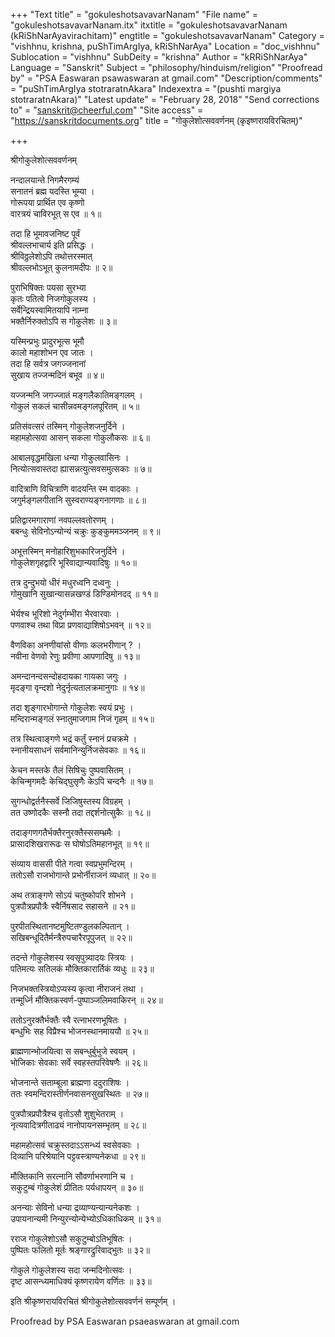 +++
"Text title" = "gokuleshotsavavarNanam"
"File name" = "gokuleshotsavavarNanam.itx"
itxtitle = "gokuleshotsavavarNanam (kRiShNarAyavirachitam)"
engtitle = "gokuleshotsavavarNanam"
Category = "vishhnu, krishna, puShTimArgIya, kRiShNarAya"
Location = "doc_vishhnu"
Sublocation = "vishhnu"
SubDeity = "krishna"
Author = "kRRiShNarAya"
Language = "Sanskrit"
Subject = "philosophy/hinduism/religion"
"Proofread by" = "PSA Easwaran psawaswaran at gmail.com"
"Description/comments" = "puShTimArgIya stotraratnAkara"
Indexextra = "(pushti margiya stotraratnAkara)"
"Latest update" = "February 28, 2018"
"Send corrections to" = "sanskrit@cheerful.com"
"Site access" = "https://sanskritdocuments.org"
title = "गोकुलेशोत्सववर्णनम् (कृइष्णरायविरचितम्)"

+++
  
 श्रीगोकुलेशोत्सववर्णनम्   
  
नन्दालयान्ते निगमैरगम्यं  
सनातनं ब्रह्म यदस्ति भूम्या ।  
गोरूपया प्रार्थित एव कृष्णो  
वारत्रयं चाविरभूत् स एव ॥ १॥  
  
तदा हि भूमावजनिष्ट पूर्वं  
श्रीवल्लभाचार्य इति प्रसिद्धः ।  
श्रीविठ्ठलेशोऽपि तथोत्तरस्मात्  
श्रीवल्लभोऽभूत् कुलनामदीपः ॥ २॥  
  
पुराभिषिक्तः पयसा सुरभ्या  
कृतः पतित्वे निजगोकुलस्य ।  
सर्वेन्द्रियस्वामितयापि नाम्ना  
भक्तैर्निरुक्तोऽपि स गोकुलेशः ॥ ३॥  
  
यस्मिन्प्रभुः प्रादुरभूत्स भूमौ  
कालो महाशोभन एव जातः ।  
तदा हि सर्वत्र जगज्जनानां  
सुखाय तज्जन्मदिनं बभूव ॥ ४॥  
  
यज्जन्मनि जगज्जातं मङ्गलैकातिमङ्गलम् ।  
गोकुलं सकलं चासीन्नवमङ्गलपूरितम् ॥ ५॥  
  
प्रतिसंवत्सरं तस्मिन् गोकुलेशजनुर्दिने ।  
महामहोत्सवा आसन् सकला गोकुलौकसः ॥ ६॥  
  
आबालवृद्धमखिला धन्या गोकुलवासिनः ।  
नित्योत्सवास्तदा ह्यासन्नत्युत्सवसमुत्सकाः ॥ ७॥  
  
वादित्राणि विचित्राणि वादयन्ति स्म वादकाः ।  
जगुर्मङ्गलगीतानि सुस्वराण्यङ्गनागणाः ॥ ८॥  
  
प्रतिद्वारमगाराणां नवपल्लवतोरणम् ।  
बबन्धुः सेविनोऽन्योन्यं चक्रुः कुङ्कुममञ्जनम् ॥ ९॥  
  
अभूत्तस्मिन् मनोहारिशुभकारिजनुर्दिने ।  
गोकुलेशगृहद्वारि भूरिवाद्यान्यवादिषुः ॥ १०॥  
  
तत्र दुन्दुभयो धीरं मधुरध्वनि दध्वनुः ।  
गोमुखानि सुखान्यासन्नखण्डं डिण्डिमोनदद् ॥ ११॥  
  
भेर्यश्च भूरिशो नेदुर्गम्भीरा भैरवारवाः ।  
पणवाश्च तथा विप्रा प्रणवाद्याशिषोऽभवन् ॥ १२॥  
  
वैणविका अनणीयांसो वीणाः कलभरीणान् ? ।  
नवीना वेणवो रेणुः प्रवीणा आपणादिषु ॥ १३॥  
  
अमन्दानन्दसन्दोहदायका गायका जगुः ।  
मृदङ्गा वृन्दशो नेदुर्नृत्यतालक्रमानुगाः ॥ १४॥  
  
तदा शृङ्गारभोगान्ते गोकुलेशः स्वयं प्रभुः ।  
मन्दिरान्मङ्गलं स्नातुमाजगाम निजं गृहम् ॥ १५॥  
  
तत्र स्थित्वाङ्गणे भद्रं कर्तुं स्नानं प्रचक्रमे ।  
स्नानीयसाधनं सर्वमानिन्युर्निजसेवकाः ॥ १६॥  
  
केचन मस्तके तैलं सिषिचुः पुष्पवासितम् ।  
केचिन्मृगमदैः केचिद्घुसृणैः केऽपि चन्दनैः ॥ १७॥  
  
सुगन्धोद्वर्तनैस्सर्वे जिजिषुस्तस्य विग्रहम् ।  
तत उष्णोदकैः सस्नौ तदा तद्दर्शनोत्सुकैः ॥ १८॥  
  
तदाङ्गणगतैर्भक्तैरनुरक्तैस्ससम्भ्रमैः ।  
प्रासादशिखरारूढः स घोषोऽतिमहानभूत् ॥ १९॥  
  
संव्याय वाससी पीते गत्वा स्वप्रभुमन्दिरम् ।  
ततोऽसौ राजभोगान्ते प्रभोर्नीराजनं व्यधात् ॥ २०॥  
  
अथ तत्राङ्गणे सोऽयं चतुष्कोपरि शोभने ।  
पुत्रपौत्रप्रपौत्रैः स्वैर्निषसाद सहासने ॥ २१॥  
  
पुरपीतस्थितानष्टमुष्टितण्डुलकल्पितान् ।  
सखिबन्धूदितैर्मन्त्रैरुपचारैरपूपुजत् ॥ २२॥  
  
तदन्ते गोकुलेशस्य स्वसृपुत्र्यादयः स्त्रियः ।  
पतिमत्यः सतिलकं मौक्तिकारार्तिकं व्यधुः ॥ २३॥  
  
निजभक्तस्त्रियोऽप्यस्य कृत्वा नीराजनं तथा ।  
तन्मूर्ध्नि मौक्तिकस्वर्ण-पुष्पाञ्जलिमवाकिरन् ॥ २४॥  
  
ततोऽनुरक्तैर्भक्तैः स्वै रत्नाभरणभूषितः ।  
बन्धुभिः सह विप्रैश्च भोजनस्थानमाययौ ॥ २५॥  
  
ब्राह्मणान्भोजयित्वा स सबन्धुर्बुभुजे स्वयम् ।  
भोजिकाः सेवकाः सर्वे स्वहस्तपरिवेषणैः ॥ २६॥  
  
भोजनान्ते सताम्बूला ब्राह्मणा ददुराशिषः ।  
ततः स्वमन्दिरास्तीर्णनवासनसुखस्थितः ॥ २७॥  
  
पुत्रपौत्रप्रपौत्रैश्च वृतोऽसौ शुशुभेतराम् ।  
नृत्यवादित्रगीताढ्यं नानोपायनसम्भृतम् ॥ २८॥  
  
महामहोत्सवं चक्रुस्तदाऽऽसन्ध्यं स्वसेवकाः ।  
दिव्यानि परिश्रेयानि पट्टवस्त्राण्यनेकधा ॥ २९॥  
  
मौक्तिकानि सरत्नानि सौवर्णाभरणानि च ।  
सकुटुम्बं गोकुलेशं प्रीतितः पर्यधापयन् ॥ ३०॥  
  
अनन्याः सेविनो धन्या द्रव्याण्यन्यान्यनेकशः ।  
उपायनान्यमी निन्युरन्योन्येभ्योऽधिकाधिकम् ॥ ३१॥  
  
रराज गोकुलेशोऽसौ सकुटुम्बोऽतिभूषितः ।  
पुष्पितः फलितो मूर्तः श्रङ्गारद्रुरिवाद्भुतः ॥ ३२॥  
  
गोकुले गोकुलेशस्य सदा जन्मदिनोत्सवः ।  
दृष्ट आसन्ध्यमाधिक्यं कृष्णरायेण वर्णितः ॥ ३३॥  
  
इति श्रीकृष्णरायविरचितं श्रीगोकुलेशोत्सववर्णनं सम्पूर्णम् ।  
  
  
Proofread by PSA Easwaran psaeaswaran at gmail.com  
  

